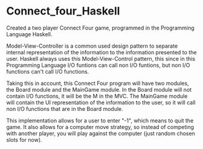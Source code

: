 # Connect_four_Haskell
Created a two player Connect Four game, programmed in the Programming Language Haskell.

Model-View-Controller is a common used design pattern to separate internal representation of the information to the information presented to the user. Haskell always uses this Model-View-Control pattern, this since in this Programming Language I/O funtions can call non I/O funtions, but non I/O functions can't call I/O functions.

Taking this in account, this Connect Four program will have two modules, the Board module and the MainGame module. In the Board module will not contain I/O functions, it will be the M in the MVC. 
The MainGame module will contain the UI representation of the information to the user, so it will call non I/O functions that are in the Board module.

This implementation allows for a user to enter "-1", which means to quit the game. It also allows for a computer move strategy, so instead of competing with another player, you will play against the computer (just random chosen slots for now).
